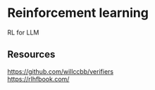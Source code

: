 # Reinforcement learning
RL for LLM

## Resources
https://github.com/willccbb/verifiers  
https://rlhfbook.com/  
